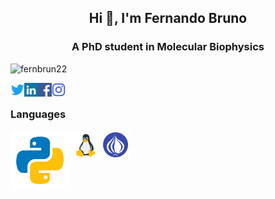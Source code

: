 <h2 align="center">Hi 👋, I'm Fernando Bruno</h2>
<h3 align="center">A PhD student in Molecular Biophysics</h3>


<p align="left"> <img src="https://komarev.com/ghpvc/?username=fernbrun22&label=Profile%20views&color=0e75b6&style=plastic" alt="fernbrun22" /> </p>

<a href="https://twitter.com/silvafb29" target="blank"><img align="left" src="icons/twitter.svg" alt="fernbrun22" width="22px" /></a>
<a href="https://linkedin.com/in/fernando-bruno-da-silva-3b596b33" target="blank"><img align="left" src="icons/linkedin.svg" alt="fernbrun22" width="22px" /></a>
<a href="https://fb.com/fernandobrunodasilva" target="blank"><img align="left" src="icons/facebook.svg" alt="fernbrun22" width="22px" /></a>
<a href="https://instagram.com/fernandobruno23" target="blank"><img align="left" src="icons/instagram.svg" alt="fernbrun22" width="22px" /></a>

<br />

### Languages

<img align="left" src="icons/python.svg" />
<img align="left" src="icons/linux.png" />
<img align="left" src="icons/perl.png" />
